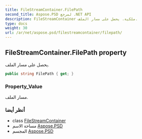 ```yaml
---
title: FileStreamContainer.FilePath
second_title: Aspose.PSD لمرجع .NET API
description: FileStreamContainer ملكية. يحصل على مسار الملف.
type: docs
weight: 30
url: /ar/net/aspose.psd/filestreamcontainer/filepath/
---
```

## FileStreamContainer.FilePath property

يحصل على مسار الملف.

```csharp
public string FilePath { get; }
```

### Property_Value

مسار الملف.

### أنظر أيضا

* class [FileStreamContainer](../)
* مساحة الاسم [Aspose.PSD](../../filestreamcontainer/)
* المجسم [Aspose.PSD](../../../)


